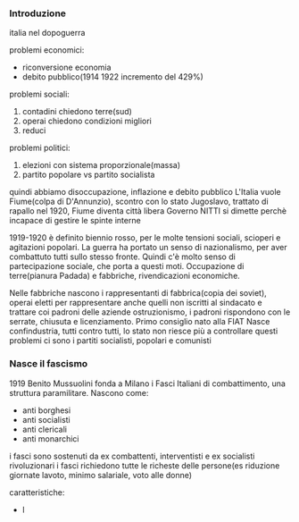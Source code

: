 ### Introduzione
italia nel dopoguerra

problemi economici:
* riconversione economia
* debito pubblico(1914 1922 incremento del 429%)

problemi sociali:
1. contadini chiedono terre(sud)
2.  operai chiedono condizioni migliori
3.  reduci

problemi politici:
1.  elezioni con sistema proporzionale(massa)
2.  partito popolare vs partito socialista

quindi abbiamo disoccupazione, inflazione e debito pubblico
L'Italia vuole Fiume(colpa di D'Annunzio), scontro con lo stato Jugoslavo, trattato di rapallo nel 1920, Fiume diventa città libera
Governo NITTI si dimette perchè incapace di gestire le spinte interne

1919-1920 è definito biennio rosso, per le molte tensioni sociali, scioperi e agitazioni popolari.
La guerra ha portato un senso di nazionalismo, per aver combattuto tutti sullo stesso fronte. Quindi c'è molto senso di partecipazione sociale, che porta a questi moti.
Occupazione di terre(pianura Padada) e fabbriche, rivendicazioni economiche.

Nelle fabbriche nascono i rappresentanti di fabbrica(copia dei soviet), operai eletti per rappresentare anche quelli non iscritti al sindacato e trattare coi padroni delle aziende
ostruzionismo, i padroni rispondono con le serrate, chiusuta e licenziamento. Primo consiglio nato alla FIAT
Nasce confindustria, tutti contro tutti, lo stato non riesce più a controllare questi problemi
ci sono i partiti socialisti, popolari e comunisti


### Nasce il fascismo
1919 Benito Mussuolini fonda a Milano i Fasci Italiani di combattimento, una struttura paramilitare.
Nascono come:
* anti borghesi
* anti socialisti
* anti clericali
* anti monarchici

i fasci sono sostenuti da ex combattenti, interventisti e ex socialisti rivoluzionari
i fasci richiedono tutte le richeste delle persone(es riduzione giornate lavoto, minimo salariale, voto alle donne)

caratteristiche:
- l